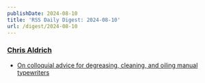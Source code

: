 ```yaml
---
publishDate: 2024-08-10
title: 'RSS Daily Digest: 2024-08-10'
url: /digest/2024-08-10
---
```


### [Chris Aldrich](https://boffosocko.com/)

  * [On colloquial advice for degreasing, cleaning, and oiling manual typewriters](https://boffosocko.com/2024/08/09/on-colloquial-advice-for-degreasing-cleaning-and-oiling-manual-typewriters/)
  

